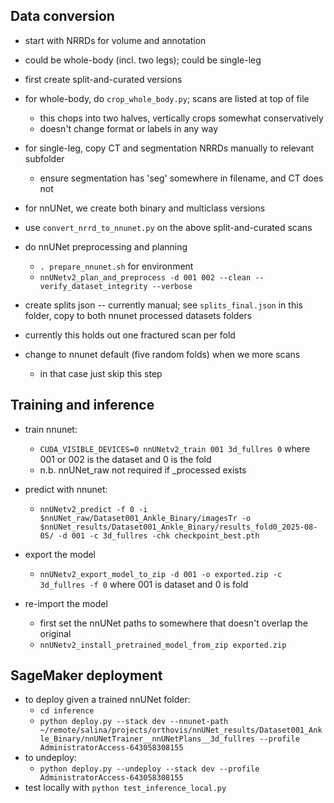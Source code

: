 
## Data conversion

- start with NRRDs for volume and annotation
- could be whole-body (incl. two legs); could be single-leg
- first create split-and-curated versions
- for whole-body, do `crop_whole_body.py`; scans are listed at top of file
  - this chops into two halves, vertically crops somewhat conservatively
  - doesn't change format or labels in any way
- for single-leg, copy CT and segmentation NRRDs manually to relevant subfolder
  - ensure segmentation has 'seg' somewhere in filename, and CT does not

- for nnUNet, we create both binary and multiclass versions
- use `convert_nrrd_to_nnunet.py` on the above split-and-curated scans

- do nnUNet preprocessing and planning
  - `. prepare_nnunet.sh` for environment
  - `nnUNetv2_plan_and_preprocess -d 001 002 --clean --verify_dataset_integrity --verbose`

- create splits json -- currently manual; see `splits_final.json` in this folder, copy to both nnunet
  processed datasets folders
- currently this holds out one fractured scan per fold
- change to nnunet default (five random folds) when we more scans
  - in that case just skip this step


## Training and inference

- train nnunet:
  - `CUDA_VISIBLE_DEVICES=0 nnUNetv2_train 001 3d_fullres 0` where 001 or 002 is the dataset and 0 is the fold
  - n.b. nnUNet_raw not required if _processed exists

- predict with nnunet:
  - `nnUNetv2_predict -f 0 -i $nnUNet_raw/Dataset001_Ankle_Binary/imagesTr -o $nnUNet_results/Dataset001_Ankle_Binary/results_fold0_2025-08-05/ -d 001 -c 3d_fullres -chk checkpoint_best.pth`
  
- export the model
  - `nnUNetv2_export_model_to_zip -d 001 -o exported.zip -c 3d_fullres -f 0` where 001 is dataset and 0 is fold
- re-import the model
  - first set the nnUNet paths to somewhere that doesn't overlap the original
  - `nnUNetv2_install_pretrained_model_from_zip exported.zip`


## SageMaker deployment

- to deploy given a trained nnUNet folder:
  - `cd inference`
  - `python deploy.py --stack dev --nnunet-path ~/remote/salina/projects/orthovis/nnUNet_results/Dataset001_Ankle_Binary/nnUNetTrainer__nnUNetPlans__3d_fullres --profile AdministratorAccess-643058308155`
- to undeploy:
  - `python deploy.py --undeploy --stack dev --profile AdministratorAccess-643058308155`
- test locally with `python test_inference_local.py`
